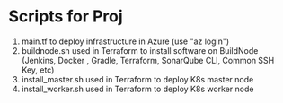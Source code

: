 # Scripts for Proj

1) main.tf to deploy infrastructure in Azure (use "az login")
2) buildnode.sh used in Terraform to install software on BuildNode (Jenkins, Docker , Gradle, Terraform, SonarQube CLI, Common SSH Key, etc)
3) install_master.sh used in Terraform to deploy K8s master node
4) install_worker.sh used in Terraform to deploy K8s worker node
